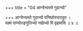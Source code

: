 +++
title = "04 आन्त्रेभ्यस्ते गुदाभ्यो"

+++
आन्त्रेभ्यस्ते गुदाभ्यो वनिष्ठोरुदरादुत ।  
यक्ष्मं पाण्योरङ्गुलिभ्यो नखेभ्यो वि वृहामसि ॥ ४ ॥